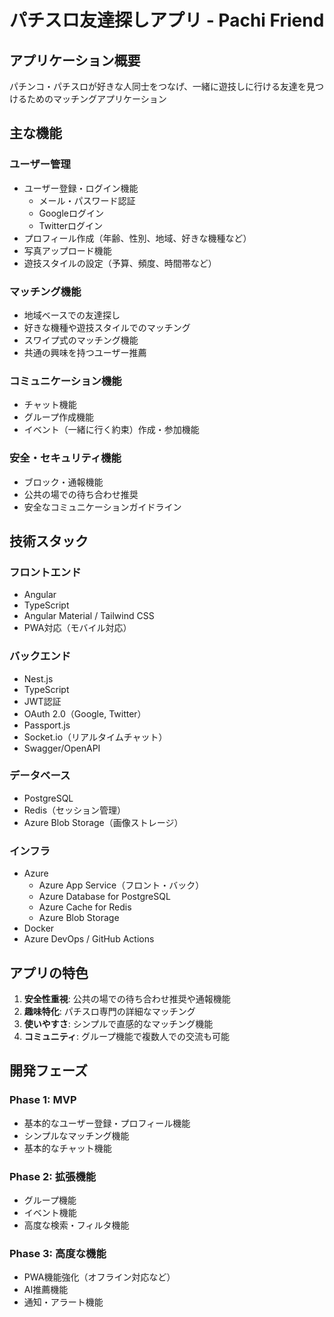 # パチスロ友達探しアプリ - Pachi Friend

## アプリケーション概要
パチンコ・パチスロが好きな人同士をつなげ、一緒に遊技しに行ける友達を見つけるためのマッチングアプリケーション

## 主な機能

### ユーザー管理
- ユーザー登録・ログイン機能
  - メール・パスワード認証
  - Googleログイン
  - Twitterログイン
- プロフィール作成（年齢、性別、地域、好きな機種など）
- 写真アップロード機能
- 遊技スタイルの設定（予算、頻度、時間帯など）

### マッチング機能
- 地域ベースでの友達探し
- 好きな機種や遊技スタイルでのマッチング
- スワイプ式のマッチング機能
- 共通の興味を持つユーザー推薦

### コミュニケーション機能
- チャット機能
- グループ作成機能
- イベント（一緒に行く約束）作成・参加機能

### 安全・セキュリティ機能
- ブロック・通報機能
- 公共の場での待ち合わせ推奨
- 安全なコミュニケーションガイドライン

## 技術スタック

### フロントエンド
- Angular
- TypeScript
- Angular Material / Tailwind CSS
- PWA対応（モバイル対応）

### バックエンド
- Nest.js
- TypeScript
- JWT認証
- OAuth 2.0（Google, Twitter）
- Passport.js
- Socket.io（リアルタイムチャット）
- Swagger/OpenAPI

### データベース
- PostgreSQL
- Redis（セッション管理）
- Azure Blob Storage（画像ストレージ）

### インフラ
- Azure
  - Azure App Service（フロント・バック）
  - Azure Database for PostgreSQL
  - Azure Cache for Redis
  - Azure Blob Storage
- Docker
- Azure DevOps / GitHub Actions

## アプリの特色
1. **安全性重視**: 公共の場での待ち合わせ推奨や通報機能
2. **趣味特化**: パチスロ専門の詳細なマッチング
3. **使いやすさ**: シンプルで直感的なマッチング機能
4. **コミュニティ**: グループ機能で複数人での交流も可能

## 開発フェーズ

### Phase 1: MVP
- 基本的なユーザー登録・プロフィール機能
- シンプルなマッチング機能
- 基本的なチャット機能

### Phase 2: 拡張機能
- グループ機能
- イベント機能
- 高度な検索・フィルタ機能

### Phase 3: 高度な機能
- PWA機能強化（オフライン対応など）
- AI推薦機能
- 通知・アラート機能